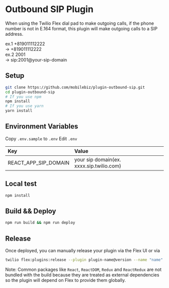 # Outbound SIP Plugin

When using the Twilio Flex dial pad to make outgoing calls, if the phone number is not in E.164 format, this plugin will make outgoing calls to a SIP address.

ex.1 +819011112222  
-> +819011112222  
ex.2 2001  
-> sip:2001@your-sip-domain

## Setup

```bash
git clone https://github.com/mobilebiz/plugin-outbound-sip.git
cd plugin-outbound-sip
# If you use npm
npm install
# If you use yarn
yarn install
```

## Environment Variables

Copy `.env.sample` to `.env`
Edit `.env`

| Key                  | Value                                    |
| :------------------- | :--------------------------------------- |
| REACT_APP_SIP_DOMAIN | your sip domain(ex. xxxx.sip.twilio.com) |

## Local test

```bash
npm install
```

## Build && Deploy

```bash
npm run build && npm run deploy
```

## Release

Once deployed, you can manually release your plugin via the Flex UI or via

```bash
twilio flex:plugins:release --plugin plugin-name@version --name "name" --description "description"
```

Note: Common packages like `React`, `ReactDOM`, `Redux` and `ReactRedux` are not bundled with the build because they are treated as external dependencies so the plugin will depend on Flex to provide them globally.
